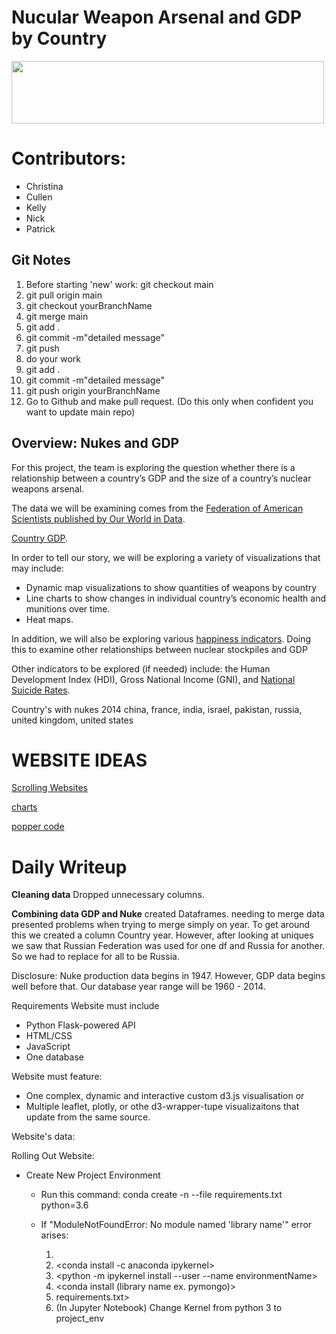 # Nucular Weapon Arsenal and GDP by Country #

<img src ="https://i.pinimg.com/originals/06/c3/92/06c392b847166a9a671bfcd590d8fff7.gif" width = "500" height = "100" />

# **Contributors:**
- Christina
- Cullen
- Kelly
- Nick
- Patrick

## Git Notes ##
1. Before starting 'new' work: git checkout main
2. git pull origin main
3. git checkout yourBranchName
4. git merge main
5. git add .
6. git commit -m"detailed message"
7. git push
8. do your work
9. git add .
10. git commit -m"detailed message"
11. git push origin yourBranchName
12. Go to Github and make pull request. (Do this only when confident you want to update main repo)

## Overview: Nukes and GDP

For this project, the team is exploring the question whether there is a relationship between a country’s GDP and the size of a country’s nuclear weapons arsenal. 

The data we will be examining comes from the [Federation of American Scientists published by Our World in Data](https://ourworldindata.org/nuclear-weapons). 

[Country GDP](https://knoema.com/mhrzolg/historical-gdp-by-country-statistics-from-the-world-bank-1960-2018).

In order to tell our story, we will be exploring a variety of visualizations that may include:

- Dynamic map visualizations to show quantities of weapons by country
- Line charts to show changes in individual country’s economic health and munitions over time.
- Heat maps. 



In addition, we will also be exploring various [happiness indicators](https://www.kaggle.com/unsdsn/world-happiness). Doing this to examine other relationships between nuclear stockpiles and GDP

 Other indicators to be explored (if needed) include: the Human Development Index (HDI), Gross National Income (GNI), and [National Suicide Rates](https://www.kaggle.com/russellyates88/suicide-rates-overview-1985-to-2016).

Country's with nukes 2014
china,  france, india, israel, pakistan, russia, united kingdom, united states


# WEBSITE IDEAS #

[Scrolling Websites](https://michalsnik.github.io/aos/)

[charts](https://www.chartjs.org/)

[popper code](https://github.com/popperjs/popper-core)



# Daily Writeup #
**Cleaning data**
Dropped unnecessary columns.

**Combining data GDP and Nuke**
created Dataframes.
needing to merge data presented problems when trying to merge simply on year. 
To get around this we created a column Country year. However, after looking at uniques we saw that Russian Federation was used for one df and Russia for another. So we had to replace for all to be Russia.

Disclosure: Nuke production data begins in 1947. However, GDP data begins well before that. Our database year range will be 1960 - 2014.


Requirements
Website must include
- Python Flask-powered API
- HTML/CSS
- JavaScript
- One database

Website must feature:
- One complex, dynamic and interactive custom d3.js visualisation or
- Multiple leaflet, plotly, or othe d3-wrapper-tupe visualizaitons that update from the same source. 

Website's data:

Rolling Out Website: 

- Create New Project Environment 
    - Run this command: conda create -n <environmentName>--file requirements.txt python=3.6

    - If "ModuleNotFoundError: No module named 'library name'" error arises:
        1. <conda activate environmentName>
        2. <conda install -c anaconda ipykernel>
        3. <python -m ipykernel install --user --name environmentName>
        4. <conda install (library name ex. pymongo)>
        5. <pip freeze > requirements.txt>
        6. (In Jupyter Notebook) Change Kernel from python 3 to project_env
 

     
    


